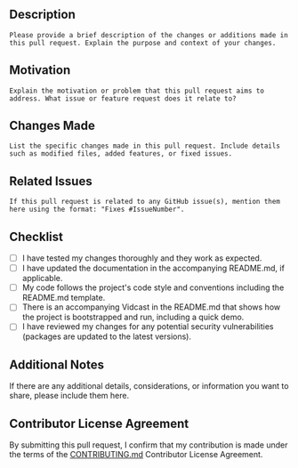 ## Description

`Please provide a brief description of the changes or additions made in this pull request. Explain the purpose and context of your changes.`

## Motivation

`Explain the motivation or problem that this pull request aims to address. What issue or feature request does it relate to?`

## Changes Made

`List the specific changes made in this pull request. Include details such as modified files, added features, or fixed issues.`

## Related Issues

`If this pull request is related to any GitHub issue(s), mention them here using the format: "Fixes #IssueNumber".`

## Checklist

- [ ] I have tested my changes thoroughly and they work as expected.
- [ ] I have updated the documentation in the accompanying README.md, if applicable.
- [ ] My code follows the project's code style and conventions including the README.md template.
- [ ] There is an accompanying Vidcast in the README.md that shows how the project is bootstrapped and run, including a quick demo.
- [ ] I have reviewed my changes for any potential security vulnerabilities (packages are updated to the latest versions).

## Additional Notes

If there are any additional details, considerations, or information you want to share, please include them here.

## Contributor License Agreement

By submitting this pull request, I confirm that my contribution is made under the terms of the [CONTRIBUTING.md](CONTRIBUTING.md) Contributor License Agreement.
